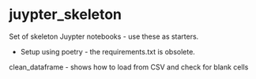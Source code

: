 # juypter_skeleton

Set of skeleton Juypter notebooks - use these as starters. 

* Setup using poetry - the requirements.txt is obsolete. 


clean_dataframe - shows how to load from CSV and check for blank cells


